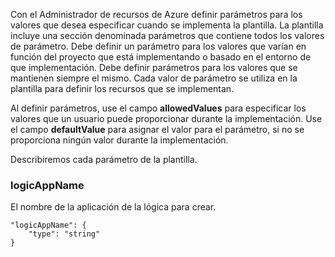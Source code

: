 Con el Administrador de recursos de Azure definir parámetros para los valores que desea especificar cuando se implementa la plantilla. La plantilla incluye una sección denominada parámetros que contiene todos los valores de parámetro.
Debe definir un parámetro para los valores que varían en función del proyecto que está implementando o basado en el entorno de que implementación. Debe definir parámetros para los valores que se mantienen siempre el mismo. Cada valor de parámetro se utiliza en la plantilla para definir los recursos que se implementan. 

Al definir parámetros, use el campo **allowedValues** para especificar los valores que un usuario puede proporcionar durante la implementación. Use el campo **defaultValue** para asignar el valor para el parámetro, si no se proporciona ningún valor durante la implementación.

Describiremos cada parámetro de la plantilla.

### <a name="logicappname"></a>logicAppName

El nombre de la aplicación de la lógica para crear.

    "logicAppName": {
        "type": "string"
    }
